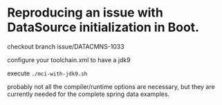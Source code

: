 # Reproducing an issue with DataSource initialization in Boot.

checkout branch issue/DATACMNS-1033

configure your toolchain.xml to have a jdk9

execute  `./mci-with-jdk9.sh`

probably not all the compiler/runtime options are necessary, but they are currently needed for the complete spring data examples.
